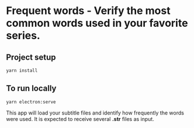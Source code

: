 # Frequent words - Verify the most common words used in your favorite series. 
## Project setup
```
yarn install
```

## To run locally
```
yarn electron:serve
```

This app will load your subtitle files and identify how frequently the words were used.
It is expected to receive several <b>.str</b> files as input.
